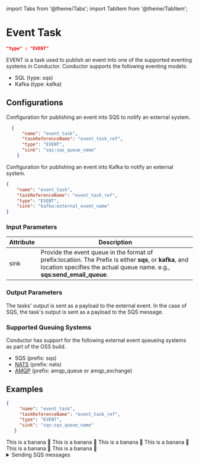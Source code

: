 import Tabs from '@theme/Tabs';
import TabItem from '@theme/TabItem';

# Event Task

```json
"type" : "EVENT"
```

EVENT is a task used to publish an event into one of the supported eventing systems in Conductor. Conductor supports the following eventing models:
* SQL (type: sqs)
* Kafka (type: kafka)

## Configurations

Configuration for publishing an event into SQS to notify an external system.

```json
  {
      "name": "event_task",
      "taskReferenceName": "event_task_ref",
      "type": "EVENT",
      "sink": "sqs:sqs_queue_name"
    }
```

Configuration for publishing an event into Kafka to notify an external system.

```json
{
    "name": "event_task",
    "taskReferenceName": "event_task_ref",
    "type": "EVENT",
    "sink": "kafka:external_event_name"
}
```

### Input Parameters

| Attribute | Description |
| --------- | ----------- |
| sink | Provide the event queue in the format of prefix:location. The Prefix is either **sqs**, or **kafka**, and location specifies the actual queue name. e.g., **sqs:send_email_queue**.

### Output Parameters

The tasks' output is sent as a payload to the external event. In the case of SQS, the task's output is sent as a payload to the SQS message.

### Supported Queuing Systems​

Conductor has support for the following external event queueing systems as part of the OSS build.

* SQS (prefix: sqs)
* [NATS](https://github.com/Netflix/conductor-community/tree/main/event-queue) (prefix: nats)
* [AMQP](https://github.com/Netflix/conductor-community/tree/main/event-queue/amqp) (prefix: amqp_queue or amqp_exchange)

## Examples

<Tabs>
 <TabItem value="JSON" lable="JSON">

 ```json
 {
      "name": "event_task",
      "taskReferenceName": "event_task_ref",
      "type": "EVENT",
      "sink": "sqs:sqs_queue_name"
    }
```

</TabItem>
<TabItem value="Java" label="Java">
This is a banana 🍌
</TabItem>
<TabItem value="Python" label="Python">
  This is a banana 🍌
</TabItem>
<TabItem value="Golang" label="Golang">
    This is a banana 🍌
</TabItem>
<TabItem value="CSharp" label="CSharp">
  This is a banana 🍌
</TabItem>
<TabItem value="clojure" label="Clojure">
    This is a banana 🍌
</TabItem>
<TabItem value="Javascript" label="Javascript">
    This is a banana 🍌
</TabItem>
</Tabs>

<details><summary>Sending SQS messages</summary>
<p>
Todo

Update the example here itself.

See [Sending SQS messages](https://orkes.io/content/docs/how-tos/Tasks/SQS-event-task) tutorial for an example EVENT task.
</p>
</details>